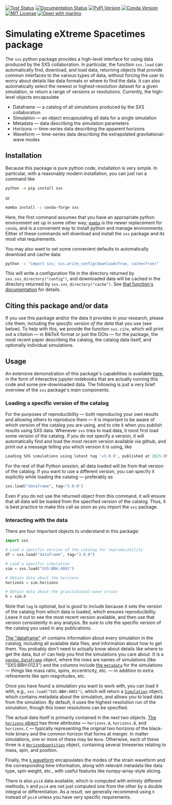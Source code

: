 [![Test Status](https://github.com/sxs-collaboration/sxs/workflows/tests/badge.svg)](https://github.com/sxs-collaboration/sxs/actions)
[![Documentation Status](https://readthedocs.org/projects/sxs/badge/?version=main)](https://sxs.readthedocs.io/en/main/?badge=main)
[![PyPI Version](https://img.shields.io/pypi/v/sxs?color=)](https://pypi.org/project/sxs/)
[![Conda Version](https://img.shields.io/conda/vn/conda-forge/sxs.svg?color=)](https://anaconda.org/conda-forge/sxs)
[![MIT License](https://img.shields.io/badge/license-MIT-blue.svg)](https://github.com/sxs-collaboration/sxs/blob/main/LICENSE)
[![Open with marimo](https://marimo.io/shield.svg)](https://data.black-holes.org/)


# Simulating eXtreme Spacetimes package

The `sxs` python package provides a high-level interface for using data
produced by the SXS collaboration.  In particular, the function `sxs.load` can
automatically find, download, and load data, returning objects that provide
common interfaces to the various types of data, without forcing the user to
worry about details like data formats or where to find the data.  It can also
automatically select the newest or highest-resolution dataset for a given
simulation, or return a range of versions or resolutions.  Currently, the
high-level objects encapsulate

  * Dataframe — a catalog of all simulations produced by the SXS collaboration
  * Simulation — an object encapsulating all data for a single simulation
  * Metadata — data describing the simulation parameters
  * Horizons — time-series data describing the apparent horizons
  * Waveform — time-series data describing the extrapolated gravitational-wave
    modes


## Installation

Because this package is pure python code, installation is very simple.  In
particular, with a reasonably modern installation, you can just run a command
like

```bash
python -m pip install sxs
```

or

```bash
mamba install -c conda-forge sxs
```

Here, the first command assumes that you have an appropriate python
environment set up in some other way;
[`mamba`](https://mamba.readthedocs.io/en/latest/index.html) is the
newer replacement for `conda`, and is a convenient way to install
python and manage environments.  Either of these commands will
download and install the `sxs` package and its most vital
requirements.

You may also want to set some convenient defaults to automatically
download and cache data:

```bash
python -c "import sxs; sxs.write_config(download=True, cache=True)"
```

This will write a configuration file in the directory returned by
`sxs.sxs_directory("config")`, and downloaded data will be cached in the
directory returned by `sxs.sxs_directory("cache")`.  See [that function's
documentation](https://sxs.readthedocs.io/en/main/api/sxs.utilities.sxs_directories/#sxsutilitiessxs_directoriessxs_directory)
for details.

## Citing this package and/or data

If you use this package and/or the data it provides in your research,
please cite them, including the *specific version of the data* that
you use (see below).  To help with this, we provide the function
`sxs.cite`, which will print out a citation — in BibTeX format or just
the DOIs — for the package, the most recent paper describing the
catalog, the catalog data itself, and optionally individual
simulations.


## Usage

An extensive demonstration of this package's capabilities is available
[here](https://mybinder.org/v2/gh/moble/sxs_notebooks/main), in the form of
interactive jupyter notebooks that are actually running this code and some
pre-downloaded data.  The following is just a very brief overview of the `sxs`
package's main components.

### Loading a specific version of the catalog

For the purposes of reproducibility — both reproducing your own
results and allowing others to reproduce them — it is important to be
aware of which version of the catalog you are using, and to cite it
when you publish results using SXS data.  Whenever `sxs` tries to load
data, it most first load some version of the catalog.  If you do not
specify a version, it will automatically find and load the most recent
version available via github, and print out a message telling you
which version it is using, like

```python
Loading SXS simulations using latest tag 'v3.0.0', published at 2025-05-12T10:00:00Z.
```

For the rest of that Python session, all data loaded will be from that
version of the catalog.  If you want to use a different version, you
can specify it explicitly while loading the catalog — preferably as

```python
sxs.load("dataframe", tag="3.0.0")
```

Even if you do not use the returned object from this command, it will
ensure that all data will be loaded from the specified version of the
catalog.  Thus, it is best practice to make this call as soon as you
import the `sxs` package.


### Interacting with the data


There are four important objects to understand in this package:

```python
import sxs

# Load a specific version of the catalog for reproducibility
df = sxs.load("dataframe", tag="3.0.0")

# Load a specific simulation
sim = sxs.load("SXS:BBH:4001")

# Obtain data about the horizons
horizons = sim.horizons

# Obtain data about the gravitational-wave strain
h = sim.h
```

Note that `tag` is optional, but is good to include because it sets
the version of the catalog from which data is loaded, which ensures
reproducibility.  Leave it out to see the most recent version
available, and then use that version consistently in any analysis.  Be
sure to cite the specific version of the catalog you used in any
publications.

[The "dataframe"](https://sxs.readthedocs.io/en/main/api/dataframe/)
`df` contains information about every simulation in the catalog,
including all available data files, and information about how to get
them.  You probably don't need to actually know about details like
where to get the data, but `df` can help you find the simulations you
care about.  It is a
[`pandas.DataFrame`](https://pandas.pydata.org/docs/) object, where
the rows are names of simulations (like "SXS:BBH:0123") and the
columns include [the
`metadata`](https://sxs.readthedocs.io/en/main/api/sxs.metadata.metadata/#sxs.metadata.metadata.Metadata)
for the simulations — things like mass ratio, spins, eccentricity,
etc. — in addition to extra refinements like spin magnitudes, etc.

Once you have found a simulation you want to work with, you can load
it with, e.g., `sxs.load("SXS:BBH:4001")`, which will return a
[`Simulation`](https://sxs.readthedocs.io/en/main/api/sxs.simulation/#sxs.simulation.Simulation)
object, which contains metadata about the simulation, and allows you
to load data from the simulation.  By default, it uses the
highest-resolution run of the simulation, though this lower
resolutions can be specified.

The actual data itself is primarily contained in the next two objects.  [The
`horizons`
object](https://sxs.readthedocs.io/en/main/api/sxs.horizons/#sxs.horizons.Horizons)
has three attributes — `horizons.A`, `horizons.B`, and `horizons.C` — typically
representing the original two horizons of the black-hole binary and the common
horizon that forms at merger.  In matter simulations, one or more of these may
be `None`.  Otherwise, each of these three is a
[`HorizonQuantities`](https://sxs.readthedocs.io/en/main/api/sxs.horizons/#sxs.horizons.HorizonQuantities)
object, containing several timeseries relating to mass, spin, and position.

Finally, the [`h`
waveform](https://sxs.readthedocs.io/en/main/api/sxs.waveforms.waveform_modes/#sxs.waveforms.waveform_modes.WaveformModes)
encapsulates the modes of the strain waveform and the corresponding
time information, along with relevant metadata like data type, spin
weight, etc., with useful features like numpy-array-style slicing.

There is also `psi4` data available, which is computed with entirely
different methods; `h` and `psi4` are not just computed one from the
other by a double integral or differentiation.  As a result, we
generally recommend using `h` instead of `psi4` unless you have very
specific requirements.

